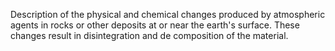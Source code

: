 Description of the physical and chemical changes produced by atmospheric agents in rocks or other deposits at or near the earth's surface. These changes result in disintegration and de composition of the material.
